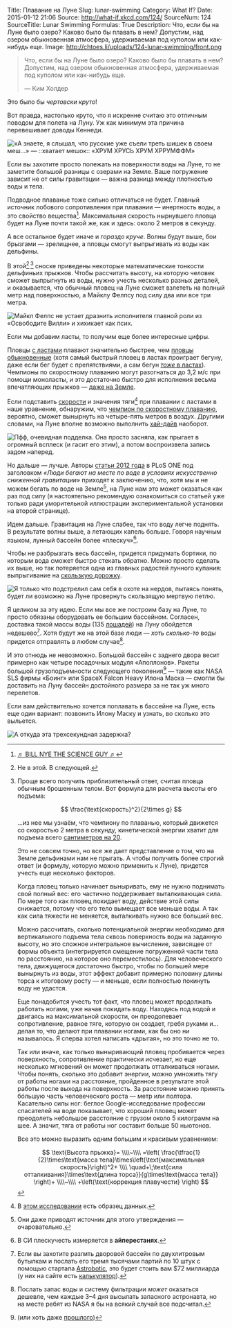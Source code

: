 Title: Плавание на Луне
Slug: lunar-swimming
Category: What If?
Date: 2015-01-12 21:06
Source: http://what-if.xkcd.com/124/
SourceNum: 124
SourceTitle: Lunar Swimming
Formulas: True
Description: Что, если бы на Луне было озеро? Каково было бы плавать в нем? Допустим, над озером обыкновенная атмосфера, удерживаемая под куполом или как-нибудь еще.
Image: http://chtoes.li/uploads/124-lunar-swimming/front.png


> Что, если бы на Луне было озеро? Каково было бы плавать в нем? Допустим, над озером обыкновенная атмосфера, удерживаемая под куполом или как-нибудь еще.
>
> — Ким Холдер

Это было бы *чертовски круто*!

Вот правда, настолько круто, что я искренне считаю это отличным поводом для полета на Луну. Уж как минимум эта причина перевешивает доводы Кеннеди.

![](/uploads/124-lunar-swimming/kennedy_ru.png "«А знаете, я слышал, что русские уже съели треть шишек в своем меш…» — ::хватает мешок:: «ХРУМ ХРУСЬ ХРУМ ХРРУМФФМ»")

Если вы захотите просто полежать на поверхности воды на Луне, то не заметите большой разницы с озерами на Земле. Ваше погружение зависит не от силы гравитации — важна разница между плотностью воды и тела.

Подводное плаванье тоже сильно отличаться не будет. Главный источник лобового сопротивления при плавании — инертность воды, а это свойство вещества[^1]. Максимальная скорость нырнувшего пловца будет на Луне почти такой же, как и здесь: около 2 метров в секунду.

[^1]: [♬ BILL NYE THE SCIENCE GUY ♬](https://www.youtube.com/watch?v=7COUk5eh6jY)

А все остальное будет иначе и *гораздо круче*. Волны будут выше, бои брызгами — зрелищнее, а пловцы смогут выпрыгивать из воды как дельфины.

В этой[^2]&thinsp;​[^3] сноске приведены некоторые математические тонкости дельфиньих прыжков. Чтобы рассчитать высоту, на которую человек сможет выпрыгнуть из воды, нужно учесть несколько разных деталей, и оказывается, что обычный пловец на Луне сможет взлететь на полный метр над поверхностью, а Майклу Фелпсу под силу два или все три метра.

[^2]: Не в этой. В следующей.
[^3]:
    Проще всего получить приблизительный ответ, считая пловца обычным брошенным телом. Вот формула для расчета высоты его подъема:

    $$ \frac{\text{скорость}^2}{2\times g} $$

    …из нее мы узнаём, что чемпиону по плаванью, который движется со скоростью 2 метра в секунду, кинетической энергии хватит для подъема всего [сантиметров на 20](http://www.wolframalpha.com/input/?i=%282+m%2Fs%29%5E2+%2F+%282+*+earth+gravity%29).

    Это не совсем точно, но все же дает представление о том, что на Земле дельфинами нам не прыгать. А чтобы получить более строгий ответ (и формулу, которую можно применить к Луне), придется учесть еще несколько факторов.

    Когда пловец только начинает выныривать, ему не нужно поднимать свой полный вес: его частично поддерживает выталкивающая сила. По мере того как пловец покидает воду, действие этой силы снижается, потому что его тело вымещает все меньше воды. А так как сила тяжести не меняется, выталкивать нужно все больший вес.

    Можно рассчитать, сколько потенциальной энергии необходимо для вертикального подъема тела сквозь поверхность воды на заданную высоту, но это сложное интегральное вычисление, зависящее от формы объекта (интегрируется смещение погруженной части тела по расстоянию, на которое оно переместилось). Для человеческого тела, движущегося достаточно быстро, чтобы по большей мере вынырнуть из воды, этот эффект добавит примерно половину длины торса к итоговому росту — и меньше, если полностью покинуть воду не удастся.

    Еще понадобится учесть тот факт, что пловец может продолжать работать ногами, уже начав покидать воду. Находясь под водой и двигаясь на максимальной скорости, он преодолевает сопротивление, равное тяге, которую он создает, гребя руками и… делая то, что делают при плавании ногами, как бы оно ни называлось. Я сперва хотел написать «дрыгая», но это точно не то.

    Так или иначе, как только выныривающий пловец пробивается через поверхность, сопротивление практически исчезает, но еще несколько мгновений он может продолжать отталкиваться ногами. Чтобы понять, сколько это добавит энергии, можно умножить тягу от работы ногами на расстояние, пройденное в результате этой работы после выхода на поверхность. За расстояние можно принять бóльшую часть человеческого роста — метр или полтора. Касательно силы ног: беглое Google-исследование профессии спасателей на воде показывает, что хороший пловец может преодолеть небольшое расстояние с грузом около 5 килограмм на шее. А значит, тяга от работы ног составит больше 50 ньютонов.

    Все это можно выразить одним большим и красивым уравнением:

    $$ \text{Высота прыжка}= \\\\~\\\\ =\left( \frac{\tfrac{1}{2}\times\text{масса тела}\times\left(\text{максимальная скорость}\right)^2+ \\\\ \quad+\;\text{сила отталкивания}\times\text{длина торса}}{g\times\text{масса тела}} \right)+ \\\\~\\\\ +\left(\text{коррекция плавучести} \right) $$

![](/uploads/124-lunar-swimming/jump_ru.png "Майкл Фелпс не устает дразнить исполнителя главной роли из «Освободите Вилли» и хихикает как псих.")

Если мы добавим ласты, то получим еще более интересные цифры.

Пловцы [с ластами](https://ru.wikipedia.org/wiki/Скоростное_плавание) плавают значительно быстрее, чем [пловцы обыкновенные](https://ru.wikipedia.org/wiki/Плов) (хотя самый быстрый пловец в ластах проиграет бегуну, даже если бег будет с препятствиями, а сам бегун [*тоже* в ластах](https://www.youtube.com/watch?v=sRDnajV1A3w)). Чемпионы по скоростному плаванию могут разогнаться до 3,2 м/с при помощи моноласты, и это достаточно быстро для исполнения весьма впечатляющих прыжков — [даже на Земле](https://www.youtube.com/watch?v=z09RmuaPyVU).

Если подставить [скорости](https://ru.wikipedia.org/wiki/Список_рекордов_мира_по_плаванию_в_ластах) и значения тяги[^4] при плавании с ластами в наше уравнение, обнаружим, что [чемпион по скоростному плаванию](https://ru.wikipedia.org/wiki/Сеппяля,_Ханна-Мария), вероятно, сможет вынырнуть на четыре-пять метров в воздух. Другими словами, на Луне вполне возможно выполнить [хай-дайв](https://ru.wikipedia.org/wiki/Хай-дайвинг) наоборот.

[^4]: В [этом исследовании](http://archive.rubicon-foundation.org/xmlui/bitstream/handle/123456789/3936/12841609.pdf) есть образец данных.

![](/uploads/124-lunar-swimming/dive.png "Пфф, очевидная подделка. Она просто засняла, как прыгает в огромный всплеск (и гасит его этим), а потом воспроизвела запись задом наперед.")

Но дальше — лучше. Авторы [статьи 2012 года](http://www.plosone.org/article/fetchObject.action?uri=info%3Adoi%2F10.1371%2Fjournal.pone.0037300&representation=PDF) в PLoS ONE под заголовком *«Люди бегают на месте по воде в условиях искусственно сниженной гравитации»* приходят к заключению, что, хотя мы и не можем бегать по воде на Земле[^5], на Луне нам это может оказаться как раз под силу (я настоятельно рекомендую ознакомиться со статьей уже только ради уморительной иллюстрации экспериментальной установки на второй странице).

[^5]: Они даже приводят источник для этого утверждения — очаровательно.

Идем дальше. Гравитация на Луне слабее, так что воду легче поднять. В результате волны выше, а летающих капель больше. Говоря научным языком, лунный бассейн более «плескуч»[^6].

[^6]: В СИ плескучесть измеряется в **айперестанях**.

Чтобы не разбрызгать весь бассейн, придется придумать бортики, по которым вода сможет быстро стекать обратно. Можно просто сделать их выше, но так потеряется одна из главных радостей лунного купания: выпрыгивание на [скользкую дорожку](https://www.youtube.com/watch?v=sXk2AbdTe68).  

![](/uploads/124-lunar-swimming/slide_ru.png "Я только что подстрелил сам себя в охоте на нердов, пытаясь понять, будет ли возможно на Луне провернуть скользящую мертвую петлю.")

Я целиком за эту идею. Если мы все же построим базу на Луне, то просто обязаны оборудовать ее большим бассейном. Согласен, доставка такой массы воды (135 [лошадей](http://xkcd.com/1461/)) на Луну обойдется недешево[^7]. Хотя будут же на этой базе люди — *хоть сколько-то* воды придется отправлять в любом случае[^8].

[^7]: Если вы захотите разлить дворовой бассейн по двухлитровым бутылкам и послать его тремя тысячами партий по 10 штук с помощью стартапа [Astrobotic](https://www.astrobotic.com/), это будет стоить вам $72 миллиарда (у них на сайте есть [калькулятор](https://www.astrobotic.com/configure-mission)).
[^8]: Послать запас воды и систему фильтрации *может* оказаться дешевле, чем каждые 3–4 дня высылать запасного астронавта, но на месте ребят из NASA я бы на всякий случай все подсчитал.

И это отнюдь не невозможно. Большой бассейн с заднего двора весит примерно как четыре посадочных модуля «Аполлонов». Ракеты большой грузоподъемности следующего поколения[^9] — такие как NASA SLS фирмы «Боинг» или SpaceX Falcon Heavy Илона Маска — смогли бы доставить на Луну бассейн достойного размера за не так уж много перелетов.

[^9]: (или хоть даже [прошлого](https://ru.wikipedia.org/wiki/Сатурн-5))

Если вам действительно хочется поплавать в бассейне на Луне, есть еще один вариант: позвонить Илону Маску и узнать, во сколько это выльется.

![](/uploads/124-lunar-swimming/elon_ru.png "А откуда эта трехсекундная задержка?")
